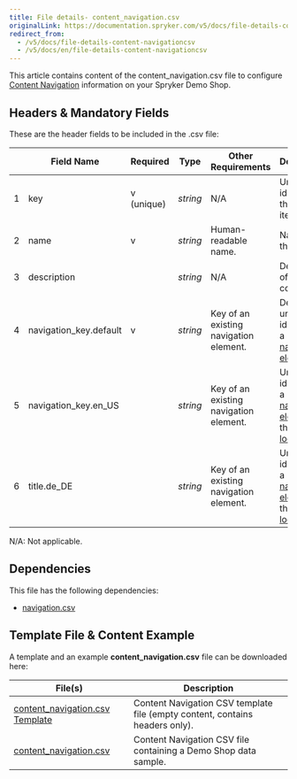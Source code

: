 ```yaml
---
title: File details- content_navigation.csv
originalLink: https://documentation.spryker.com/v5/docs/file-details-content-navigationcsv
redirect_from:
  - /v5/docs/file-details-content-navigationcsv
  - /v5/docs/en/file-details-content-navigationcsv
---
```


This article contains content of the content_navigation.csv file to configure [Content Navigation](https://documentation.spryker.com/docs/en/content-items-feature-overview#content-item) information on your Spryker Demo Shop.

## Headers & Mandatory Fields
These are the header fields to be included in the .csv file:


|  | Field Name | Required | Type | Other Requirements | Description |
| --- | --- | --- | --- | --- | --- |
| 1 | key | v (unique)| *string* | N/A | Unique identifier of the content item. |
| 2 | name | v | *string* | Human-readable name. | Name of the content. |
| 3 | description |   | *string* | N/A  | Description of the content. |
| 4 | navigation_key.default | v | *string* | Key of an existing navigation element. | Default unique identifier of a [navigation element](https://documentation.spryker.com/docs/en/file-details-navigationcsv).  |
| 5 | navigation_key.en_US |  | *string* | Key of an existing navigation element. | Unique identifier of a [navigation element](https://documentation.spryker.com/docs/en/file-details-navigationcsv) for the `en_US` [locale](https://documentation.spryker.com/docs/en/multi-language-setup). |
| 6 | title.de_DE |  | *string* | Key of an existing navigation element. | Unique identifier of a [navigation element](https://documentation.spryker.com/docs/en/file-details-navigationcsv) for the `de_DE` [locale](https://documentation.spryker.com/docs/en/multi-language-setup). |


N/A: Not applicable.

## Dependencies
This file has the following dependencies:

* [navigation.csv](https://documentation.spryker.com/docs/en/file-details-navigationcsv) 

## Template File & Content Example
A template and an example **content_navigation.csv** file can be downloaded here:


| File(s) | Description |
| --- | --- |
| [content_navigation.csv Template](https://spryker.s3.eu-central-1.amazonaws.com/docs/Developer+Guide/Back-End/Data+Manipulation/Data+Ingestion/Data+Import/Data+Import+Categories/Content+Management/Template+content_navigation.csv) | Content Navigation CSV template file (empty content, contains headers only). |
| [content_navigation.csv](https://spryker.s3.eu-central-1.amazonaws.com/docs/Developer+Guide/Back-End/Data+Manipulation/Data+Ingestion/Data+Import/Data+Import+Categories/Content+Management/content_navigation.csv) | Content Navigation CSV file containing a Demo Shop data sample. |


 



	
 
 




